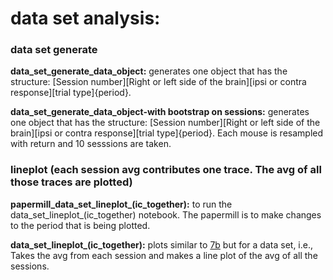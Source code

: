 
# data set analysis: 


### data set generate

**data_set_generate_data_object:**
generates one object that has the structure:
[Session number][Right or left side of the brain][ipsi or contra response][trial type]{period}.

**data_set_generate_data_object-with bootstrap on sessions:**
generates one object that has the structure:
[Session number][Right or left side of the brain][ipsi or contra response][trial type]{period}. Each mouse is resampled with return and 10 sesssions are taken. 


### lineplot (each session avg contributes one trace. The avg of all those traces are plotted)

**papermill_data_set_lineplot_(ic_together):**
to run the data_set_lineplot_(ic_together) notebook. The papermill is to make changes to the period that is being plotted.

**data_set_lineplot_(ic_together):**
plots similar to 
[7b](https://github.com/gilmandelbaum/analysis-pipeline-for-photometry_ex/blob/master/Nb_7x_plots/Notebook_7_b.ipynb) 
but for a data set, i.e., Takes the avg from each session and makes a line plot of the avg of all the sessions. 

